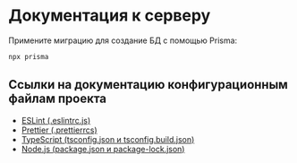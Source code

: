 # Документация к серверу

Примените миграцию для создание БД с помощью Prisma:
```bash
npx prisma
```

## Ссылки на документацию конфигурационным файлам проекта
* [ESLint (.eslintrc.js)](https://eslint.org/docs/latest/use/configure/)
* [Prettier (.prettierrcs)](https://prettier.io/docs/en/configuration.html)
* [TypeScript (tsconfig.json и tsconfig.build.json)](https://www.typescriptlang.org/tsconfig/)
* [Node.js (package.json и package-lock.json)](https://nodejs.org/api/packages.html#packagejson-and-file-extensions)